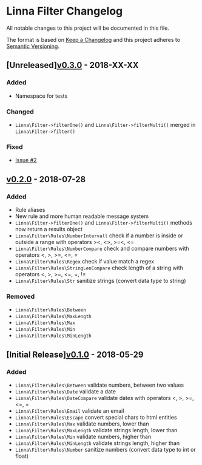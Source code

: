 
# Linna Filter Changelog

All notable changes to this project will be documented in this file.

The format is based on [Keep a Changelog](http://keepachangelog.com/) 
and this project adheres to [Semantic Versioning](http://semver.org/).

## [Unreleased][v0.3.0](https://github.com/linna/filter/compare/v0.2.0...v0.3.0) - 2018-XX-XX 

### Added
* Namespace for tests

### Changed
* `Linna\Filter->filterOne()` and `Linna\Filter->filterMulti()` merged in `Linna\Filter->filter()`

### Fixed
* [Issue #2](https://github.com/linna/filter/issues/2)

## [v0.2.0](https://github.com/linna/filter/compare/v0.1.0...v0.2.0) - 2018-07-28

### Added
* Rule aliases
* New rule and more human readable message system
* `Linna\Filter->filterOne()` and `Linna\Filter->filterMulti()` methods now return a results object
* `Linna\Filter\Rules\NumberIntervall` check if a number is inside or outside a range with operators ><, <>, >=<, <=
* `Linna\Filter\Rules\NumberCompare` check and compare numbers with operators <, >, >=, <=, =
* `Linna\Filter\Rules\Regex` check if value match a regex
* `Linna\Filter\Rules\StringLenCompare` check length of a string with operators <, >, >=, <=, =, !=
* `Linna\Filter\Rules\Str` sanitize strings (convert data type to string)

### Removed
* `Linna\Filter\Rules\Between`
* `Linna\Filter\Rules\MaxLength`
* `Linna\Filter\Rules\Max`
* `Linna\Filter\Rules\Min`
* `Linna\Filter\Rules\MinLength`

## [Initial Release][v0.1.0](https://github.com/linna/filter/compare/v0.1.0...master) - 2018-05-29

### Added
* `Linna\Filter\Rules\Between` validate numbers, between two values
* `Linna\Filter\Rules\Date` validate a date
* `Linna\Filter\Rules\DateCompare` validate dates with operators <, >, >=, <=, =
* `Linna\Filter\Rules\Email` validate an email
* `Linna\Filter\Rules\Escape` convert special chars to html entities
* `Linna\Filter\Rules\Max` validate numbers, lower than 
* `Linna\Filter\Rules\MaxLength` validate strings length, lower than
* `Linna\Filter\Rules\Min` validate numbers, higher than
* `Linna\Filter\Rules\MinLength` validate strings length, higher than
* `Linna\Filter\Rules\Number` sanitize numbers (convert data type to int or float)
